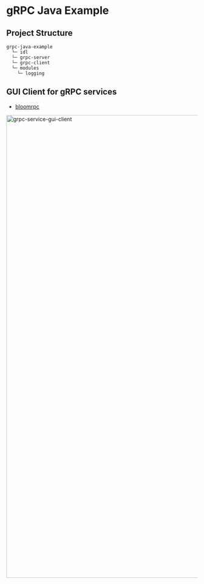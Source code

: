# gRPC Java Example

## Project Structure
```
grpc-java-example
  └─ idl
  └─ grpc-server
  └─ grpc-client
  └─ modules
    └─ logging  
```

## GUI Client for gRPC services
- [bloomrpc](https://github.com/uw-labs/bloomrpc)

<img width="1221" alt="grpc-service-gui-client" src="https://user-images.githubusercontent.com/43853352/132131287-47f156ec-6e87-4ae0-85b6-58bb9f165533.png">
